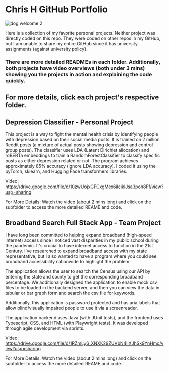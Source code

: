 # Chris H GitHub Portfolio

![dog welcome 2](https://github.com/user-attachments/assets/e7bf38a4-db9d-49e9-9dea-3d4009eece46)

Here is a collection of my favorite personal projects. Neither project was directly coded on this repo. They were coded on other repos in my GitHub, but I am unable to share my entire GitHub since it has university assignments (against university policy).

### There are more detailed READMEs in each folder. Additionally, both projects have video overviews (both under 3 mins) showing you the projects in action and explaining the code quickly.

## For more details, click each project's respective folder.


## Depression Classifier - Personal Project

This project is a way to fight the mental health crisis by identifying people with depression based on their social media posts. It is trained on 2 million Reddit posts (a mixture of actual posts showing depression and control group posts). The classifier uses LDA (Latent Dirichlet allocation) and roBERTa embeddings to train a RandomForestClassifier to classify specific posts as either depression related or not. The program achieves approximately 85% accuracy (ignore LDA accuracy). I coded it using the pyTorch, sklearn, and Hugging Face transformers libraries.


Video:
https://drive.google.com/file/d/10zwUojxGFCxgMex6iIcikIJsa3poh8Ff/view?usp=sharing

For More Details: Watch the video (about 2 mins long) and click on the subfolder to access the more detailed REAME and code.


## Broadband Search Full Stack App - Team Project

I have long been committed to helping expand broadband (high-speed internet) access since I noticed vast disparities in my public school during the pandemic. It's crucial to have internet access to function in the 21st Century. I've researched to expand broadband access with my state representative, but I also wanted to have a program where you could see broadband accessibility nationwide to highlight the problem.

The application allows the user to search the Census using our API by entering the state and county to get the
corresponding broadband percentage. We additionally designed the application to enable mock csv files to be loaded in the backend server, and then you can view the data in tabular or bar graph form and search the csv file for keywords.

Additionally, this application is password protected and has aria labels that allow blind/visually impaired people to use it via a screenreader. 

The application backend uses Java (with JUnit tests), and the frontend uses Typescript, CSS, and HTML (with Playwright tests). It was developed through agile development via sprints.

Video: https://drive.google.com/file/d/1RZmLy6_XNXK29ZUVbN4IiXJhSk9YnHmc/view?usp=sharing

For More Details: Watch the video (about 2 mins long) and click on the subfolder to access the more detailed REAME and code.

